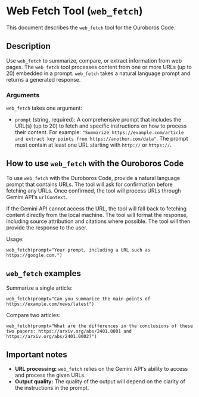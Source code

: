 # Web Fetch Tool (`web_fetch`)

This document describes the `web_fetch` tool for the Ouroboros Code.

## Description

Use `web_fetch` to summarize, compare, or extract information from web pages. The `web_fetch` tool processes content from one or more URLs (up to 20) embedded in a prompt. `web_fetch` takes a natural language prompt and returns a generated response.

### Arguments

`web_fetch` takes one argument:

- `prompt` (string, required): A comprehensive prompt that includes the URL(s) (up to 20) to fetch and specific instructions on how to process their content. For example: `"Summarize https://example.com/article and extract key points from https://another.com/data"`. The prompt must contain at least one URL starting with `http://` or `https://`.

## How to use `web_fetch` with the Ouroboros Code

To use `web_fetch` with the Ouroboros Code, provide a natural language prompt that contains URLs. The tool will ask for confirmation before fetching any URLs. Once confirmed, the tool will process URLs through Gemini API's `urlContext`.

If the Gemini API cannot access the URL, the tool will fall back to fetching content directly from the local machine. The tool will format the response, including source attribution and citations where possible. The tool will then provide the response to the user.

Usage:

```
web_fetch(prompt="Your prompt, including a URL such as https://google.com.")
```

## `web_fetch` examples

Summarize a single article:

```
web_fetch(prompt="Can you summarize the main points of https://example.com/news/latest")
```

Compare two articles:

```
web_fetch(prompt="What are the differences in the conclusions of these two papers: https://arxiv.org/abs/2401.0001 and https://arxiv.org/abs/2401.0002?")
```

## Important notes

- **URL processing:** `web_fetch` relies on the Gemini API's ability to access and process the given URLs.
- **Output quality:** The quality of the output will depend on the clarity of the instructions in the prompt.
